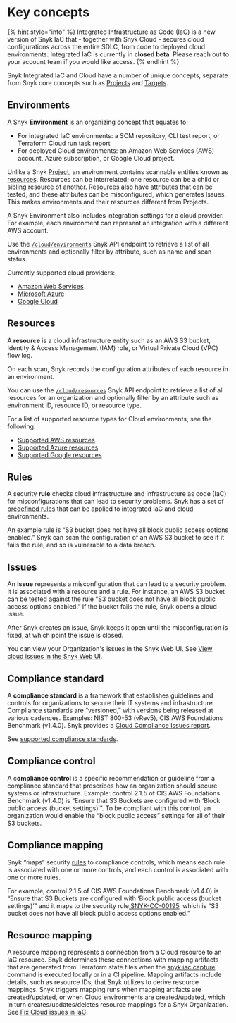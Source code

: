 # Key concepts

{% hint style="info" %}
Integrated Infrastructure as Code (IaC) is a new version of Snyk IaC that - together with Snyk Cloud - secures cloud configurations across the entire SDLC, from code to deployed cloud environments. Integrated IaC is currently in **closed beta**. Please reach out to your account team if you would like access.
{% endhint %}

Snyk Integrated IaC and Cloud have a number of unique concepts, separate from Snyk core concepts such as [Projects](../../manage-issues/introduction-to-snyk-projects/#project) and [Targets](../../manage-issues/introduction-to-snyk-projects/#target).

## Environments

A Snyk **Environment** is an organizing concept that equates to:

* For integrated IaC environments: a SCM repository, CLI test report, or Terraform Cloud run task report
* For deployed Cloud environments: an Amazon Web Services (AWS) account, Azure subscription, or Google Cloud project.

Unlike a Snyk [Project](../../manage-issues/introduction-to-snyk-projects/#project), an environment contains scannable entities known as [resources](snyk-cloud-concepts.md#resources). Resources can be interrelated; one resource can be a child or sibling resource of another. Resources also have attributes that can be tested, and these attributes can be misconfigured, which generates Issues. This makes environments and their resources different from Projects.

A Snyk Environment also includes integration settings for a cloud provider. For example, each environment can represent an integration with a different AWS account.

Use the [`/cloud/environments`](https://apidocs.snyk.io/?version=2022-12-21%7Ebeta#get-/orgs/-org\_id-/cloud/environments) Snyk API endpoint to retrieve a list of all environments and optionally filter by attribute, such as name and scan status.

Currently supported cloud providers:

* [Amazon Web Services](https://aws.amazon.com/)
* [Microsoft Azure](https://azure.microsoft.com/en-us/)
* [Google Cloud](https://cloud.google.com/)

## Resources

A **resource** is a cloud infrastructure entity such as an AWS S3 bucket, Identity & Access Management (IAM) role, or Virtual Private Cloud (VPC) flow log.

On each scan, Snyk records the configuration attributes of each resource in an environment.

You can use the [`/cloud/resources`](https://apidocs.snyk.io/?version=2022-12-21%7Ebeta#get-/orgs/-org\_id-/cloud/resources) Snyk API endpoint to retrieve a list of all resources for an organization and optionally filter by an attribute such as environment ID, resource ID, or resource type.

For a list of supported resource types for Cloud environments, see the following:

* [Supported AWS resources](supported-resources-for-snyk-cloud/supported-aws-resources-for-snyk-cloud.md)
* [Supported Azure resources](supported-resources-for-snyk-cloud/supported-azure-resources-for-snyk-cloud.md)
* [Supported Google resources](supported-resources-for-snyk-cloud/supported-google-resources-for-snyk-cloud.md)

## Rules

A security **rule** checks cloud infrastructure and infrastructure as code (IaC) for misconfigurations that can lead to security problems. Snyk has a set of [predefined rules](https://snyk.io/security-rules/cloud) that can be applied to integrated IaC and cloud environments.

An example rule is “S3 bucket does not have all block public access options enabled.” Snyk can scan the configuration of an AWS S3 bucket to see if it fails the rule, and so is vulnerable to a data breach.

## Issues

An **issue** represents a misconfiguration that can lead to a security problem. It is associated with a resource and a rule. For instance, an AWS S3 bucket can be tested against the rule “S3 bucket does not have all block public access options enabled.” If the bucket fails the rule, Snyk opens a cloud issue.

After Snyk creates an issue, Snyk keeps it open until the misconfiguration is fixed, at which point the issue is closed.

You can view your Organization's issues in the Snyk Web UI. See [View cloud issues in the Snyk Web UI](snyk-cloud-issues/view-cloud-issues-in-the-snyk-web-ui.md).

## Compliance standard <a href="#docs-internal-guid-e2e38027-7fff-9271-f2c0-e23677542f6e" id="docs-internal-guid-e2e38027-7fff-9271-f2c0-e23677542f6e"></a>

A **compliance standard** is a framework that establishes guidelines and controls for organizations to secure their IT systems and infrastructure. Compliance standards are “versioned,” with versions being released at various cadences. Examples: NIST 800-53 (vRev5), CIS AWS Foundations Benchmark (v1.4.0). Snyk provides a [Cloud Compliance Issues report](../../manage-issues/reports/next-gen-reporting/available-snyk-reports.md#cloud-compliance-issues-report).

See [supported compliance standards](cloud-compliance.md#supported-compliance-standards).

## Compliance control <a href="#docs-internal-guid-11e1473c-7fff-ea66-c8f4-16a826a82e6b" id="docs-internal-guid-11e1473c-7fff-ea66-c8f4-16a826a82e6b"></a>

A c**ompliance control** is a specific recommendation or guideline from a compliance standard that prescribes how an organization should secure systems or infrastructure. Example: control 2.1.5 of CIS AWS Foundations Benchmark (v1.4.0) is “Ensure that S3 Buckets are configured with ‘Block public access (bucket settings)’”. To be compliant with this control, an organization would enable the “block public access” settings for all of their S3 buckets.

## Compliance mapping

Snyk “maps” security [rules](snyk-cloud-concepts.md#rules) to compliance controls, which means each rule is associated with one or more controls, and each control is associated with one or more rules.

For example, control 2.1.5 of CIS AWS Foundations Benchmark (v1.4.0) is “Ensure that S3 Buckets are configured with ‘Block public access (bucket settings)’” and it maps to the security rule[ SNYK-CC-00195](https://snyk.io/security-rules/cloud/SNYK-CC-00195/s3-bucket-does-not-have-all-block-public-access-options-enabled/), which is “S3 bucket does not have all block public access options enabled.”

## Resource mapping

A resource mapping represents a connection from a Cloud resource to an IaC resource. Snyk determines these connections with mapping artifacts that are generated from Terraform state files when the [snyk iac capture](https://docs.snyk.io/snyk-cli/commands/iac-capture) command is executed locally or in a CI pipeline. Mapping artifacts include details, such as resource IDs, that Snyk utilizes to derive resource mappings. Snyk triggers mapping runs when mapping artifacts are created/updated, or when Cloud environments are created/updated, which in turn creates/updates/deletes resource mappings for a Snyk Organization. See [Fix Cloud issues in IaC](integrated-infrastructure-as-code/fix-cloud-issues-in-iac.md).
